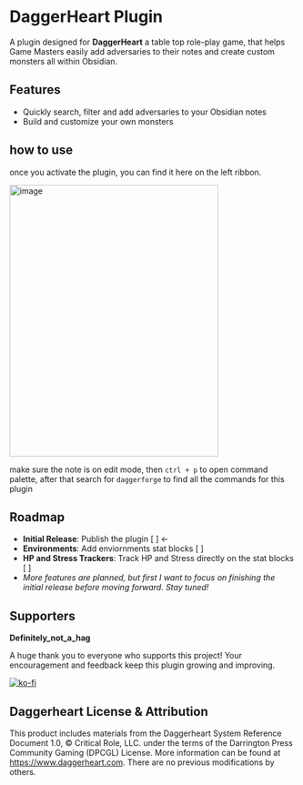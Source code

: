 # DaggerHeart Plugin

A plugin designed for **DaggerHeart** a table top role-play game, that helps Game Masters easily add adversaries to their notes and create custom monsters all within Obsidian.

## Features

- Quickly search, filter and add adversaries to your Obsidian notes  
- Build and customize your own monsters

## how to use
once you activate the plugin, you can find it here on the left ribbon.

<img width="367" height="478" alt="image" src="https://github.com/user-attachments/assets/fe6bd024-8563-4ef0-8607-b995c421a5e7" />

make sure the note is on edit mode, then `ctrl + p` to open command palette, after that search for `daggerforge` to find all the commands for this plugin

## Roadmap

- **Initial Release**: Publish the plugin [ ] <-
- **Environments**: Add enviornments stat blocks [ ]
- **HP and Stress Trackers**: Track HP and Stress directly on the stat blocks [ ]
- *More features are planned, but first I want to focus on finishing the initial release before moving forward. Stay tuned!*

## Supporters
**Definitely_not_a_hag**

A huge thank you to everyone who supports this project! Your encouragement and feedback keep this plugin growing and improving.

[![ko-fi](https://ko-fi.com/img/githubbutton_sm.svg)](https://ko-fi.com/U7U01IE229)


## Daggerheart License & Attribution

This product includes materials from the
Daggerheart System Reference Document 1.0, ©
Critical Role, LLC. under the terms of the
Darrington Press Community Gaming (DPCGL)
License. More information can be found at
https://www.daggerheart.com. There are no
previous modifications by others.
